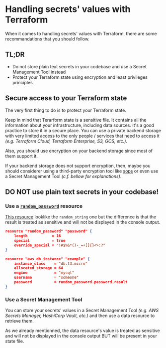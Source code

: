 # Handling secrets' values with Terraform

When it comes to handling secrets' values with Terraform, there are some recommandations that you should follow.

## TL;DR

- Do not store plain text secrets in your codebase and use a Secret Management Tool instead
- Protect your Terraform state using encryption and least privileges principles

## Secure access to your Terraform state

The very first thing to do is to protect your Terraform state.

Keep in mind that Terarform state is a sensitive file. It contains all the information about your infrastructure, including data sources. It's a good practice to store it in a secure place. You can use a private backend storage with very limited access to the only people / services that need to access it _(e.g. Terraform Cloud, Terraform Enterprise, S3, GCS, etc.)_.

Also, you should use encryption on your backend storage since most of them support it.

If your backend storage does not support encryption, then, maybe you should considerer using a third-party encryption tool like [sops](https://registry.terraform.io/providers/carlpett/sops/latest/docs) or even use a Secret Management Tool _(c.f. bellow for explanations)_.

## DO NOT use plain text secrets in your codebase!

### Use a [`random_password`](https://registry.terraform.io/providers/hashicorp/random/latest/docs/resources/password) resource

[This resource](https://registry.terraform.io/providers/hashicorp/random/latest/docs/resources/password) looklike the `random_string` one but the difference is that the result is treated as sensitive and will not be displayed in the console output.

```json
resource "random_password" "password" {
    length           = 16
    special          = true
    override_special = "!#$%&*()-_=+[]{}<>:?"
}

resource "aws_db_instance" "example" {
    instance_class    = "db.t3.micro"
    allocated_storage = 64
    engine            = "mysql"
    username          = "someone"
    password          = random_password.password.result
}
```

### Use a Secret Management Tool

You can store your secrets' values in a Secret Management Tool _(e.g. AWS Secrets Manager, HashiCorp Vault, etc.)_ and then use a data resource to retrieve them.

As we already mentionned, the data resource's value is treated as sensitive and will not be displayed in the console output BUT will be present in your state file.
